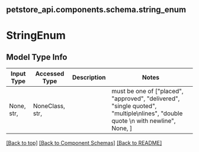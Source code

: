 <a name="top"></a>
## petstore_api.components.schema.string_enum
# StringEnum

## Model Type Info
Input Type | Accessed Type | Description | Notes
------------ | ------------- | ------------- | -------------
None, str,  | NoneClass, str,  |  | must be one of ["placed", "approved", "delivered", "single quoted", "multiple\nlines", "double quote \n with newline", None, ] 

[[Back to top]](#top) [[Back to Component Schemas]](../../../README.md#Component-Schemas) [[Back to README]](../../../README.md)